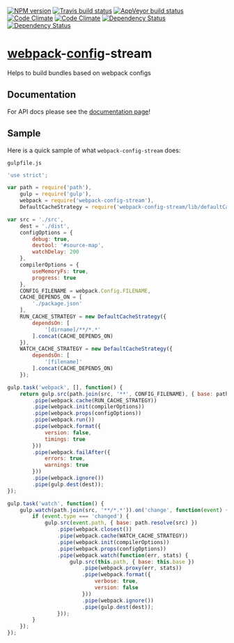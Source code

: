 [![NPM version](http://img.shields.io/npm/v/webpack-config-stream.svg?style=flat)](https://www.npmjs.org/package/webpack-config-stream) [![Travis build status](http://img.shields.io/travis/mdreizin/webpack-config-stream/master.svg?style=flat)](https://travis-ci.org/mdreizin/webpack-config-stream) [![AppVeyor build status](https://ci.appveyor.com/api/projects/status/github/mdreizin/webpack-config-stream?svg=true&branch=master)](https://ci.appveyor.com/project/mdreizin/webpack-config-stream) [![Code Climate](https://codeclimate.com/github/mdreizin/webpack-config-stream/badges/gpa.svg)](https://codeclimate.com/github/mdreizin/webpack-config-stream) [![Code Climate](https://codeclimate.com/github/mdreizin/webpack-config-stream/badges/coverage.svg)](https://codeclimate.com/github/mdreizin/webpack-config-stream) [![Dependency Status](https://david-dm.org/mdreizin/webpack-config-stream.svg?style=flat)](https://david-dm.org/mdreizin/webpack-config-stream) [![Dependency Status](https://david-dm.org/mdreizin/webpack-config-stream/dev-status.svg?style=flat)](https://david-dm.org/mdreizin/webpack-config-stream#info=devDependencies)

[webpack](https://github.com/webpack/webpack)-[config](https://github.com/mdreizin/webpack-config)-stream
=========================================================================================================

Helps to build bundles based on webpack configs

<h2 id="documentation">Documentation</h2>

For API docs please see the [documentation page](https://github.com/mdreizin/webpack-config-stream/blob/master/docs/API.md)!

<h2 id="sample">Sample</h2>

Here is a quick sample of what `webpack-config-stream` does:

`gulpfile.js`

``` javascript
'use strict';

var path = require('path'),
    gulp = require('gulp'),
    webpack = require('webpack-config-stream'),
    DefaultCacheStrategy = require('webpack-config-stream/lib/defaultCacheStrategy');

var src = './src',
    dest = './dist',
    configOptions = {
        debug: true,
        devtool: '#source-map',
        watchDelay: 200
    },
    compilerOptions = {
        useMemoryFs: true,
        progress: true
    },
    CONFIG_FILENAME = webpack.Config.FILENAME,
    CACHE_DEPENDS_ON = [
        './package.json'
    ],
    RUN_CACHE_STRATEGY = new DefaultCacheStrategy({
        dependsOn: [
            '[dirname]/**/*.*'
        ].concat(CACHE_DEPENDS_ON)
    }),
    WATCH_CACHE_STRATEGY = new DefaultCacheStrategy({
        dependsOn: [
            '[filename]'
        ].concat(CACHE_DEPENDS_ON)
    });

gulp.task('webpack', [], function() {
    return gulp.src(path.join(src, '**', CONFIG_FILENAME), { base: path.resolve(src) })
        .pipe(webpack.cache(RUN_CACHE_STRATEGY))
        .pipe(webpack.init(compilerOptions))
        .pipe(webpack.props(configOptions))
        .pipe(webpack.run())
        .pipe(webpack.format({
            version: false,
            timings: true
        }))
        .pipe(webpack.failAfter({
            errors: true,
            warnings: true
        }))
        .pipe(webpack.ignore())
        .pipe(gulp.dest(dest));
});

gulp.task('watch', function() {
    gulp.watch(path.join(src, '**/*.*')).on('change', function(event) {
        if (event.type === 'changed') {
            gulp.src(event.path, { base: path.resolve(src) })
                .pipe(webpack.closest())
                .pipe(webpack.cache(WATCH_CACHE_STRATEGY))
                .pipe(webpack.init(compilerOptions))
                .pipe(webpack.props(configOptions))
                .pipe(webpack.watch(function(err, stats) {
                    gulp.src(this.path, { base: this.base })
                        .pipe(webpack.proxy(err, stats))
                        .pipe(webpack.format({
                            verbose: true,
                            version: false
                        }))
                        .pipe(webpack.ignore())
                        .pipe(gulp.dest(dest));
                }));
        }
    });
});

```
